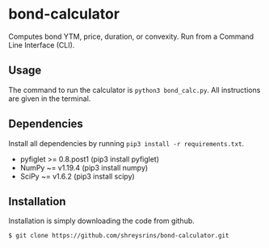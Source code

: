 # bond-calculator
Computes bond YTM, price, duration, or convexity.
Run from a Command Line Interface (CLI).

## Usage
The command to run the calculator is `python3 bond_calc.py`. All instructions are given in the terminal.

## Dependencies
Install all dependencies by running `pip3 install -r requirements.txt`.
 - pyfiglet >= 0.8.post1 (pip3 install pyfiglet)
 - NumPy ~= v1.19.4 (pip3 install numpy)
 - SciPy ~= v1.6.2 (pip3 install scipy)

## Installation
Installation is simply downloading the code from github.

```$ git clone https://github.com/shreysrins/bond-calculator.git```
